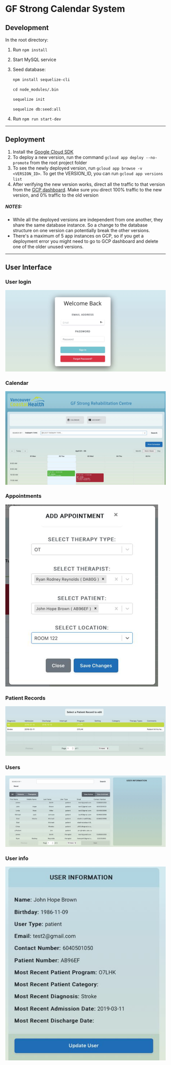 # GF Strong Calendar System

## Development

In the root directory:

1. Run `npm install`
2. Start MySQL service
3. Seed database:

    `npm install sequelize-cli`

    `cd node_modules/.bin`

    `sequelize init`

    `sequelize db:seed:all`

4. Run `npm run start-dev`

---

## Deployment

1. Install the [Google Cloud SDK](https://cloud.google.com/sdk/)
2. To deploy a new version, run the command `gcloud app deploy --no-promote` from the root project folder
3. To see the newly deployed version, run `gcloud app browse -v <VERSION_ID>`.
   To get the VERSION_ID, you can run `gcloud app versions list`
4. After verifying the new version works, direct all the traffic to that version from
   the [GCP dashboard](https://console.cloud.google.com/appengine/versions).
   Make sure you direct 100% traffic to the new version, and 0% traffic to the old version

##### NOTES:

-   While all the deployed versions are independent from one another, they share the same database instance.
    So a change to the database structure on one version can potentially break the other versions.
-   There's a maximum of 5 app instances on GCP, so if you get a deployment error you might need to go to GCP dashboard
    and delete one of the older unused versions.

---

## User Interface

### User login

![Login](screenshots/login.png?raw=true "Login")

### Calendar

![Calendar](screenshots/calendar.png?raw=true "Calendar")

### Appointments

![Appointments](screenshots/appointments.png?raw=true "Appointments")

### Patient Records

![Patient Records](screenshots/patient-records.png?raw=true "Patient Records")

### Users

![Users](screenshots/users.png?raw=true "Users")

### User info

![User info](screenshots/user-info.png?raw=true "User info")
